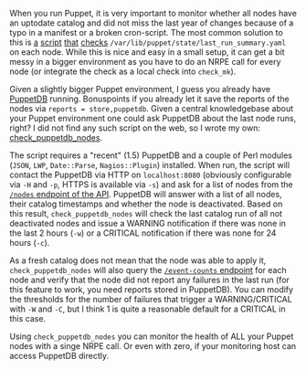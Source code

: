 <html><body><p>When you run Puppet, it is very important to monitor whether all nodes have an uptodate catalog and did not miss the last year of changes because of a typo in a manifest or a broken cron-script. The most common solution to this is <a href="http://tmz.fedorapeople.org/scripts/puppetstatus/check_puppet">a</a> <a href="https://github.com/rkhatibi/nagios_checks/blob/master/puppet/check_puppet">script</a> <a href="https://github.com/aswen/nagios-plugins/blob/master/check_puppet_agent">that</a> <a href="https://github.com/liquidat/nagios-icinga-checks/blob/master/check_puppetagent">checks</a> <code>/var/lib/puppet/state/last_run_summary.yaml</code> on each node. While this is nice and easy in a small setup, it can get a bit messy in a bigger environment as you have to do an NRPE call for every node (or integrate the check as a local check into <code>check_mk</code>).</p>

<p>Given a slightly bigger Puppet environment, I guess you already have <a href="http://docs.puppetlabs.com/puppetdb/">PuppetDB</a> running. Bonuspoints if you already let it save the reports of the nodes via <code>reports = store,puppetdb</code>. Given a central knowledgebase about your Puppet environment one could ask PuppetDB about the last node runs, right? I did not find any such script on the web, so I wrote my own: <a href="https://github.com/evgeni/check_puppetdb_nodes">check_puppetdb_nodes</a>.</p>

<p>The script requires a "recent" (1.5) PuppetDB and a couple of Perl modules (<code>JSON</code>, <code>LWP</code>, <code>Date::Parse</code>, <code>Nagios::Plugin</code>) installed. When run, the script will contact the PuppetDB via HTTP on <code>localhost:8080</code> (obviously configurable via <code>-H</code> and <code>-p</code>, HTTPS is available via <code>-s</code>) and ask for a list of nodes from the <a href="http://docs.puppetlabs.com/puppetdb/1.5/api/query/v3/nodes.html"><code>/nodes</code> endpoint of the API</a>. PuppetDB will answer with a list of all nodes, their catalog timestamps and whether the node is deactivated. Based on this result, <code>check_puppetdb_nodes</code> will check the last catalog run of all not deactivated nodes and issue a WARNING notification if there was none in the last 2 hours (<code>-w</code>) or a CRITICAL notification if there was none for 24 hours (<code>-c</code>).</p>

<p>As a fresh catalog does not mean that the node was able to apply it, <code>check_puppetdb_nodes</code> will also query the <a href="http://docs.puppetlabs.com/puppetdb/1.5/api/query/v3/event-counts.html"><code>/event-counts</code> endpoint</a> for each node and verify that the node did not report any failures in the last run (for this feature to work, you need reports stored in PuppetDB). You can modify the thresholds for the number of failures that trigger a WARNING/CRITICAL with <code>-W</code> and <code>-C</code>, but I think 1 is quite a reasonable default for a CRITICAL in this case.</p>

<p>Using <code>check_puppetdb_nodes</code> you can monitor the health of ALL your Puppet nodes with a singe NRPE call. Or even with zero, if your monitoring host can access PuppetDB directly.</p>

</body></html>